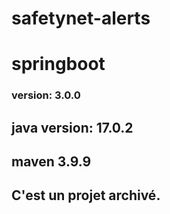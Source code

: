 # safetynet-alerts

# springboot
### version: 3.0.0

## java version: 17.0.2
## maven 3.9.9

## C'est un projet archivé.